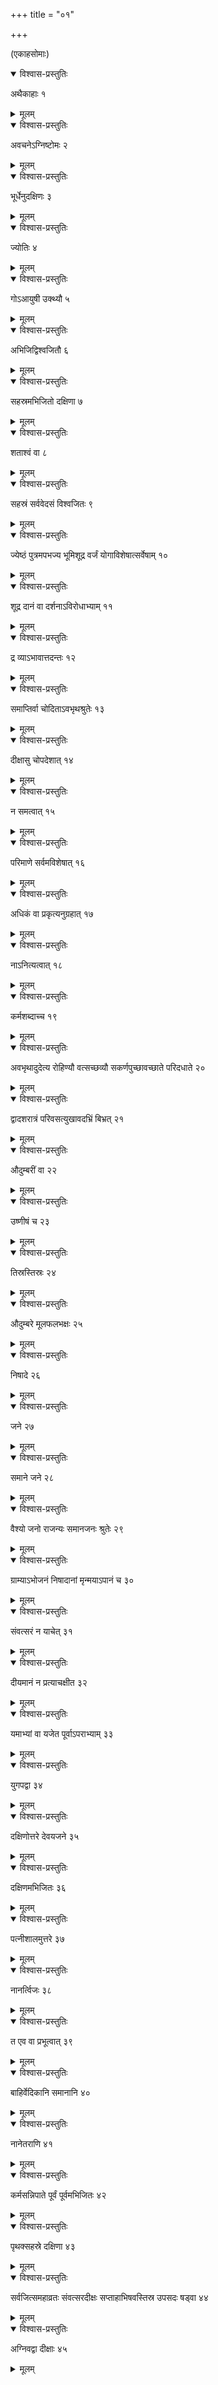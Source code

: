 +++
title = "०१"

+++
  
(एकाहसोमाः)



<details open><summary>विश्वास-प्रस्तुतिः</summary>

अथैकाहाः १
</details>

<details><summary>मूलम्</summary>

अथैकाहाः १
</details>


<details open><summary>विश्वास-प्रस्तुतिः</summary>

अवचनेऽग्निष्टोमः २
</details>

<details><summary>मूलम्</summary>

अवचनेऽग्निष्टोमः २
</details>


<details open><summary>विश्वास-प्रस्तुतिः</summary>

भूर्धेनुदक्षिणः ३
</details>

<details><summary>मूलम्</summary>

भूर्धेनुदक्षिणः ३
</details>


<details open><summary>विश्वास-प्रस्तुतिः</summary>

ज्योतिः ४
</details>

<details><summary>मूलम्</summary>

ज्योतिः ४
</details>


<details open><summary>विश्वास-प्रस्तुतिः</summary>

गोऽआयुषी उक्थ्यौ ५
</details>

<details><summary>मूलम्</summary>

गोऽआयुषी उक्थ्यौ ५
</details>


<details open><summary>विश्वास-प्रस्तुतिः</summary>

अभिजिद्विश्वजितौ ६
</details>

<details><summary>मूलम्</summary>

अभिजिद्विश्वजितौ ६
</details>


<details open><summary>विश्वास-प्रस्तुतिः</summary>

सहस्रमभिजितो दक्षिणा ७
</details>

<details><summary>मूलम्</summary>

सहस्रमभिजितो दक्षिणा ७
</details>


<details open><summary>विश्वास-प्रस्तुतिः</summary>

शताश्वं वा ८
</details>

<details><summary>मूलम्</summary>

शताश्वं वा ८
</details>


<details open><summary>विश्वास-प्रस्तुतिः</summary>

सहस्रं सर्ववेदसं विश्वजितः ९
</details>

<details><summary>मूलम्</summary>

सहस्रं सर्ववेदसं विश्वजितः ९
</details>


<details open><summary>विश्वास-प्रस्तुतिः</summary>

ज्येष्ठं पुत्रमपभज्य भूमिशूद्र वर्जं योगाविशेषात्सर्वेषाम् १०
</details>

<details><summary>मूलम्</summary>

ज्येष्ठं पुत्रमपभज्य भूमिशूद्र वर्जं योगाविशेषात्सर्वेषाम् १०
</details>


<details open><summary>विश्वास-प्रस्तुतिः</summary>

शूद्र दानं वा दर्शनाऽविरोधाभ्याम् ११
</details>

<details><summary>मूलम्</summary>

शूद्र दानं वा दर्शनाऽविरोधाभ्याम् ११
</details>


<details open><summary>विश्वास-प्रस्तुतिः</summary>

द्र व्याऽभावात्तदन्तः १२
</details>

<details><summary>मूलम्</summary>

द्र व्याऽभावात्तदन्तः १२
</details>


<details open><summary>विश्वास-प्रस्तुतिः</summary>

समाप्तिर्वा चोदिताऽवभृथश्रुतेः १३
</details>

<details><summary>मूलम्</summary>

समाप्तिर्वा चोदिताऽवभृथश्रुतेः १३
</details>


<details open><summary>विश्वास-प्रस्तुतिः</summary>

दीक्षासु चोपदेशात् १४
</details>

<details><summary>मूलम्</summary>

दीक्षासु चोपदेशात् १४
</details>


<details open><summary>विश्वास-प्रस्तुतिः</summary>

न समत्वात् १५
</details>

<details><summary>मूलम्</summary>

न समत्वात् १५
</details>


<details open><summary>विश्वास-प्रस्तुतिः</summary>

परिमाणे सर्वमविशेषात् १६
</details>

<details><summary>मूलम्</summary>

परिमाणे सर्वमविशेषात् १६
</details>


<details open><summary>विश्वास-प्रस्तुतिः</summary>

अधिकं वा प्रकृत्यनुग्रहात् १७
</details>

<details><summary>मूलम्</summary>

अधिकं वा प्रकृत्यनुग्रहात् १७
</details>


<details open><summary>विश्वास-प्रस्तुतिः</summary>

नाऽनित्यत्वात् १८
</details>

<details><summary>मूलम्</summary>

नाऽनित्यत्वात् १८
</details>


<details open><summary>विश्वास-प्रस्तुतिः</summary>

कर्मशब्दाच्च १९
</details>

<details><summary>मूलम्</summary>

कर्मशब्दाच्च १९
</details>


<details open><summary>विश्वास-प्रस्तुतिः</summary>

अवभृथादुदेत्य रोहिण्यौ वत्सच्छव्यौ सकर्णपुच्छावच्छाते परिदधाते २०
</details>

<details><summary>मूलम्</summary>

अवभृथादुदेत्य रोहिण्यौ वत्सच्छव्यौ सकर्णपुच्छावच्छाते परिदधाते २०
</details>


<details open><summary>विश्वास-प्रस्तुतिः</summary>

द्वादशरात्रं परिवसत्युखावदभ्रिं बिभ्रत् २१
</details>

<details><summary>मूलम्</summary>

द्वादशरात्रं परिवसत्युखावदभ्रिं बिभ्रत् २१
</details>


<details open><summary>विश्वास-प्रस्तुतिः</summary>

औदुम्बरीं वा २२
</details>

<details><summary>मूलम्</summary>

औदुम्बरीं वा २२
</details>


<details open><summary>विश्वास-प्रस्तुतिः</summary>

उष्णीषं च २३
</details>

<details><summary>मूलम्</summary>

उष्णीषं च २३
</details>


<details open><summary>विश्वास-प्रस्तुतिः</summary>

तिस्रस्तिस्रः २४
</details>

<details><summary>मूलम्</summary>

तिस्रस्तिस्रः २४
</details>


<details open><summary>विश्वास-प्रस्तुतिः</summary>

औदुम्बरे मूलफलभक्षः २५
</details>

<details><summary>मूलम्</summary>

औदुम्बरे मूलफलभक्षः २५
</details>


<details open><summary>विश्वास-प्रस्तुतिः</summary>

निषादे २६
</details>

<details><summary>मूलम्</summary>

निषादे २६
</details>


<details open><summary>विश्वास-प्रस्तुतिः</summary>

जने २७
</details>

<details><summary>मूलम्</summary>

जने २७
</details>


<details open><summary>विश्वास-प्रस्तुतिः</summary>

समाने जने २८
</details>

<details><summary>मूलम्</summary>

समाने जने २८
</details>


<details open><summary>विश्वास-प्रस्तुतिः</summary>

वैश्यो जनो राजन्यः समानजनः श्रुतेः २९
</details>

<details><summary>मूलम्</summary>

वैश्यो जनो राजन्यः समानजनः श्रुतेः २९
</details>


<details open><summary>विश्वास-प्रस्तुतिः</summary>

ग्राम्याऽभोजनं निषादानां मृन्मयाऽपानं च ३०
</details>

<details><summary>मूलम्</summary>

ग्राम्याऽभोजनं निषादानां मृन्मयाऽपानं च ३०
</details>


<details open><summary>विश्वास-प्रस्तुतिः</summary>

संवत्सरं न याचेत् ३१
</details>

<details><summary>मूलम्</summary>

संवत्सरं न याचेत् ३१
</details>


<details open><summary>विश्वास-प्रस्तुतिः</summary>

दीयमानं न प्रत्याचक्षीत ३२
</details>

<details><summary>मूलम्</summary>

दीयमानं न प्रत्याचक्षीत ३२
</details>


<details open><summary>विश्वास-प्रस्तुतिः</summary>

यमाभ्यां वा यजेत पूर्वाऽपराभ्याम् ३३
</details>

<details><summary>मूलम्</summary>

यमाभ्यां वा यजेत पूर्वाऽपराभ्याम् ३३
</details>


<details open><summary>विश्वास-प्रस्तुतिः</summary>

युगपद्वा ३४
</details>

<details><summary>मूलम्</summary>

युगपद्वा ३४
</details>


<details open><summary>विश्वास-प्रस्तुतिः</summary>

दक्षिणोत्तरे देवयजने ३५
</details>

<details><summary>मूलम्</summary>

दक्षिणोत्तरे देवयजने ३५
</details>


<details open><summary>विश्वास-प्रस्तुतिः</summary>

दक्षिणमभिजितः ३६
</details>

<details><summary>मूलम्</summary>

दक्षिणमभिजितः ३६
</details>


<details open><summary>विश्वास-प्रस्तुतिः</summary>

पत्नीशालमुत्तरे ३७
</details>

<details><summary>मूलम्</summary>

पत्नीशालमुत्तरे ३७
</details>


<details open><summary>विश्वास-प्रस्तुतिः</summary>

नानर्त्विजः ३८
</details>

<details><summary>मूलम्</summary>

नानर्त्विजः ३८
</details>


<details open><summary>विश्वास-प्रस्तुतिः</summary>

त एव वा प्रभूत्वात् ३९
</details>

<details><summary>मूलम्</summary>

त एव वा प्रभूत्वात् ३९
</details>


<details open><summary>विश्वास-प्रस्तुतिः</summary>

बाहिर्वेदिकानि समानानि ४०
</details>

<details><summary>मूलम्</summary>

बाहिर्वेदिकानि समानानि ४०
</details>


<details open><summary>विश्वास-प्रस्तुतिः</summary>

नानेतराणि ४१
</details>

<details><summary>मूलम्</summary>

नानेतराणि ४१
</details>


<details open><summary>विश्वास-प्रस्तुतिः</summary>

कर्मसन्निपाते पूर्वं पूर्वमभिजितः ४२
</details>

<details><summary>मूलम्</summary>

कर्मसन्निपाते पूर्वं पूर्वमभिजितः ४२
</details>


<details open><summary>विश्वास-प्रस्तुतिः</summary>

पृथक्सहस्रे दक्षिणा ४३
</details>

<details><summary>मूलम्</summary>

पृथक्सहस्रे दक्षिणा ४३
</details>


<details open><summary>विश्वास-प्रस्तुतिः</summary>

सर्वजित्समहाव्रतः संवत्सरदीक्षः सप्ताहाभिषवस्तिस्र उपसदः षड्वा ४४
</details>

<details><summary>मूलम्</summary>

सर्वजित्समहाव्रतः संवत्सरदीक्षः सप्ताहाभिषवस्तिस्र उपसदः षड्वा ४४
</details>


<details open><summary>विश्वास-प्रस्तुतिः</summary>

अग्निवद्वा दीक्षाः ४५
</details>

<details><summary>मूलम्</summary>

अग्निवद्वा दीक्षाः ४५
</details>
